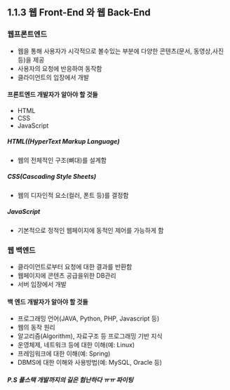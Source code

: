 ## 1.1.3 웹 Front-End 와 웹 Back-End

### 웹프론트엔드

- 웹을 통해 사용자가 시각적으로 볼수있는 부분에 다양한 콘텐츠(문서, 동영상,사진 등)을 제공<br>
- 사용자의 요청에 반응하여 동작함<br>
- 클라이언트의 입장에서 개발<br>

#### 프론트엔드 개발자가 알아야 할 것들
- HTML
- CSS
- JavaScript

##### HTML((HyperText Markup Language)
- 웹의 전체적인 구조(뼈대)를 설계함

##### CSS(Cascading Style Sheets)
- 웹의 디자인적 요소(컬러, 폰트 등)를 결정함

##### JavaScript
- 기본적으로 정적인 웹페이지에 동적인 제어를 가능하게 함

### 웹 백엔드

- 클라이언트로부터 요청에 대한 결과를 반환함
- 웹페이지에 콘텐츠 공급을위한 DB관리
- 서버 입장에서 개발

#### 백 엔드 개발자가 알아야 할 것들
- 프로그래밍 언어(JAVA,  Python, PHP, Javascript 등)
- 웹의 동작 원리
- 알고리즘(Algorithm), 자료구조 등 프로그래밍 기반 지식
- 운영체제, 네트워크 등에 대한 이해(예: Linux)
- 프레임워크에 대한 이해(예: Spring)
- DBMS에 대한 이해와 사용방법(예: MySQL, Oracle 등)

##### P.S 풀스택 개발까지의 길은 험난하다 ㅠㅠ 파이팅

